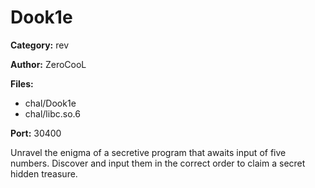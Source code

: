 # Dook1e
**Category:** rev

**Author:** ZeroCooL

**Files:**
* chal/Dook1e
* chal/libc.so.6

**Port:** 30400

Unravel the enigma of a secretive program that awaits input of five numbers. Discover and input them in the correct order to claim a secret hidden treasure.
